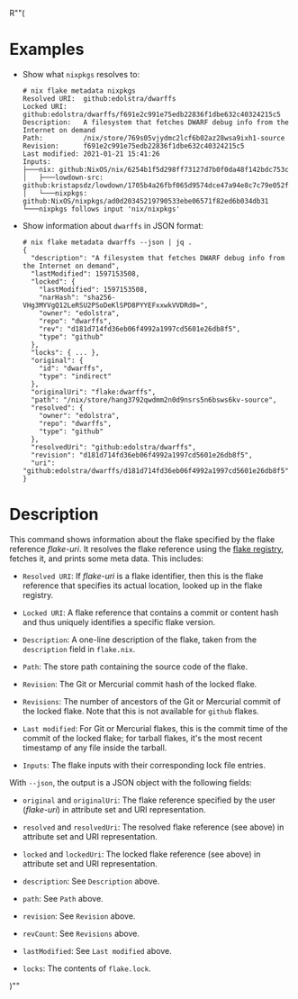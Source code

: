 R""(

# Examples

* Show what `nixpkgs` resolves to:

  ```console
  # nix flake metadata nixpkgs
  Resolved URI:  github:edolstra/dwarffs
  Locked URI:    github:edolstra/dwarffs/f691e2c991e75edb22836f1dbe632c40324215c5
  Description:   A filesystem that fetches DWARF debug info from the Internet on demand
  Path:          /nix/store/769s05vjydmc2lcf6b02az28wsa9ixh1-source
  Revision:      f691e2c991e75edb22836f1dbe632c40324215c5
  Last modified: 2021-01-21 15:41:26
  Inputs:
  ├───nix: github:NixOS/nix/6254b1f5d298ff73127d7b0f0da48f142bdc753c
  │   ├───lowdown-src: github:kristapsdz/lowdown/1705b4a26fbf065d9574dce47a94e8c7c79e052f
  │   └───nixpkgs: github:NixOS/nixpkgs/ad0d20345219790533ebe06571f82ed6b034db31
  └───nixpkgs follows input 'nix/nixpkgs'
  ```

* Show information about `dwarffs` in JSON format:

  ```console
  # nix flake metadata dwarffs --json | jq .
  {
    "description": "A filesystem that fetches DWARF debug info from the Internet on demand",
    "lastModified": 1597153508,
    "locked": {
      "lastModified": 1597153508,
      "narHash": "sha256-VHg3MYVgQ12LeRSU2PSoDeKlSPD8PYYEFxxwkVVDRd0=",
      "owner": "edolstra",
      "repo": "dwarffs",
      "rev": "d181d714fd36eb06f4992a1997cd5601e26db8f5",
      "type": "github"
    },
    "locks": { ... },
    "original": {
      "id": "dwarffs",
      "type": "indirect"
    },
    "originalUri": "flake:dwarffs",
    "path": "/nix/store/hang3792qwdmm2n0d9nsrs5n6bsws6kv-source",
    "resolved": {
      "owner": "edolstra",
      "repo": "dwarffs",
      "type": "github"
    },
    "resolvedUri": "github:edolstra/dwarffs",
    "revision": "d181d714fd36eb06f4992a1997cd5601e26db8f5",
    "uri": "github:edolstra/dwarffs/d181d714fd36eb06f4992a1997cd5601e26db8f5"
  }
  ```

# Description

This command shows information about the flake specified by the flake
reference *flake-uri*. It resolves the flake reference using the
[flake registry](./nix3-registry.md), fetches it, and prints some meta
data. This includes:

* `Resolved URI`: If *flake-uri* is a flake identifier, then this is
  the flake reference that specifies its actual location, looked up in
  the flake registry.

* `Locked URI`: A flake reference that contains a commit or content
  hash and thus uniquely identifies a specific flake version.

* `Description`: A one-line description of the flake, taken from the
  `description` field in `flake.nix`.

* `Path`: The store path containing the source code of the flake.

* `Revision`: The Git or Mercurial commit hash of the locked flake.

* `Revisions`: The number of ancestors of the Git or Mercurial commit
  of the locked flake. Note that this is not available for `github`
  flakes.

* `Last modified`: For Git or Mercurial flakes, this is the commit
  time of the commit of the locked flake; for tarball flakes, it's the
  most recent timestamp of any file inside the tarball.

* `Inputs`: The flake inputs with their corresponding lock file
  entries.

With `--json`, the output is a JSON object with the following fields:

* `original` and `originalUri`: The flake reference specified by the
  user (*flake-uri*) in attribute set and URI representation.

* `resolved` and `resolvedUri`: The resolved flake reference (see
  above) in attribute set and URI representation.

* `locked` and `lockedUri`: The locked flake reference (see above) in
  attribute set and URI representation.

* `description`: See `Description` above.

* `path`: See `Path` above.

* `revision`: See `Revision` above.

* `revCount`: See `Revisions` above.

* `lastModified`: See `Last modified` above.

* `locks`: The contents of `flake.lock`.

)""

